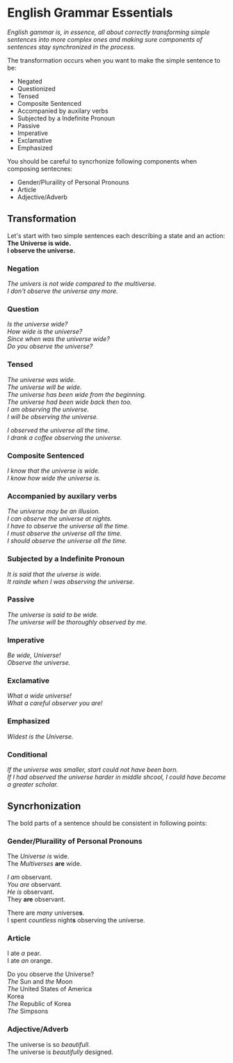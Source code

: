 # English Grammar Essentials

 _English gammar is, in essence, all about correctly transforming simple sentences into more complex ones and making sure components of sentences stay synchronized in the process._

The transformation occurs when you want to make the simple sentence to be:
- Negated
- Questionized
- Tensed
- Composite Sentenced
- Accompanied by auxilary verbs
- Subjected by a Indefinite Pronoun
- Passive
- Imperative
- Exclamative
- Emphasized
    
You should be careful to syncrhonize following components when composing sentecnes:
- Gender/Pluraility of Personal Pronouns
- Article
- Adjective/Adverb 


## Transformation
Let's start with two simple sentences each describing a state and an action:
 **The Universe is wide.**  
 **I observe the universe.**

### Negation
_The univers is not wide compared to the multiverse._  
_I don't observe the universe any more._

### Question
_Is the universe wide?_  
_How wide is the universe?_  
_Since when was the universe wide?_  
_Do you observe the universe?_

### Tensed
_The universe was wide._  
_The universe will be wide._  
_The universe has been wide from the beginning._  
_The universe had been wide back then too._  
_I am observing the universe._  
_I will be observing the universe._  

_I observed the universe all the time._  
_I drank a coffee observing the universe._

### Composite Sentenced
_I know that the universe is wide._  
_I know how wide the universe is._  

### Accompanied by auxilary verbs
_The universe may be an illusion._  
_I can observe the universe at nights._  
_I have to observe the universe all the time._  
_I must observe the universe all the time._  
_I should observe the universe all the time._ 

### Subjected by a Indefinite Pronoun
_It is said that the uiverse is wide._  
_It rainde when I was observing the universe._

### Passive
_The universe is said to be wide._  
_The universe will be thoroughly observed by me._

### Imperative
_Be wide, Universe!_  
_Observe the universe._

### Exclamative
_What a wide universe!_  
_What a careful observer you are!_

### Emphasized
_Widest is the Universe._

### Conditional
_If the universe was smaller, start could not have been born._  
_If I had observed the universe harder in middle shcool, I could have become a greater scholar._

## Syncrhonization
The bold parts of a sentence should be consistent in following points:

### Gender/Pluraility of Personal Pronouns
The *Universe* *is* wide.  
The *Multiverses* **are** wide. 

*I* *am* observant.  
*You* *are* observant.  
*He* *is* observant.  
They **are** observant.

There are *many* universe**s**.  
I spent *countless* night**s** observing the universe.

### Article
I ate *a* pear.  
I ate *an* orange. 

Do you observe *the* Universe?  
*The* Sun and *the* Moon  
*The* United States of America  
Korea  
*The* Republic of Korea  
*The* Simpsons

### Adjective/Adverb 
The universe is so *beautifull*.  
The universe is *beautifully* designed.
